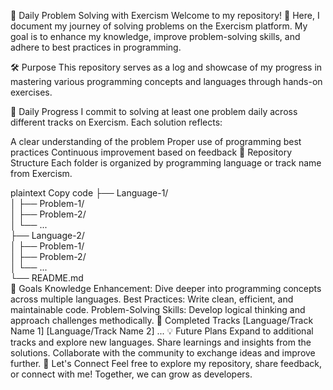 🚀 Daily Problem Solving with Exercism
Welcome to my repository! 🎉 Here, I document my journey of solving problems on the Exercism platform. My goal is to enhance my knowledge, improve problem-solving skills, and adhere to best practices in programming.

🛠 Purpose
This repository serves as a log and showcase of my progress in mastering various programming concepts and languages through hands-on exercises.

📅 Daily Progress
I commit to solving at least one problem daily across different tracks on Exercism. Each solution reflects:

A clear understanding of the problem
Proper use of programming best practices
Continuous improvement based on feedback
📂 Repository Structure
Each folder is organized by programming language or track name from Exercism.

plaintext
Copy code
├── Language-1/  
│   ├── Problem-1/  
│   ├── Problem-2/  
│   └── ...  
├── Language-2/  
│   ├── Problem-1/  
│   ├── Problem-2/  
│   └── ...  
└── README.md  
🌟 Goals
Knowledge Enhancement: Dive deeper into programming concepts across multiple languages.
Best Practices: Write clean, efficient, and maintainable code.
Problem-Solving Skills: Develop logical thinking and approach challenges methodically.
🔖 Completed Tracks
[Language/Track Name 1]
[Language/Track Name 2]
...
💡 Future Plans
Expand to additional tracks and explore new languages.
Share learnings and insights from the solutions.
Collaborate with the community to exchange ideas and improve further.
🎯 Let's Connect
Feel free to explore my repository, share feedback, or connect with me! Together, we can grow as developers.

